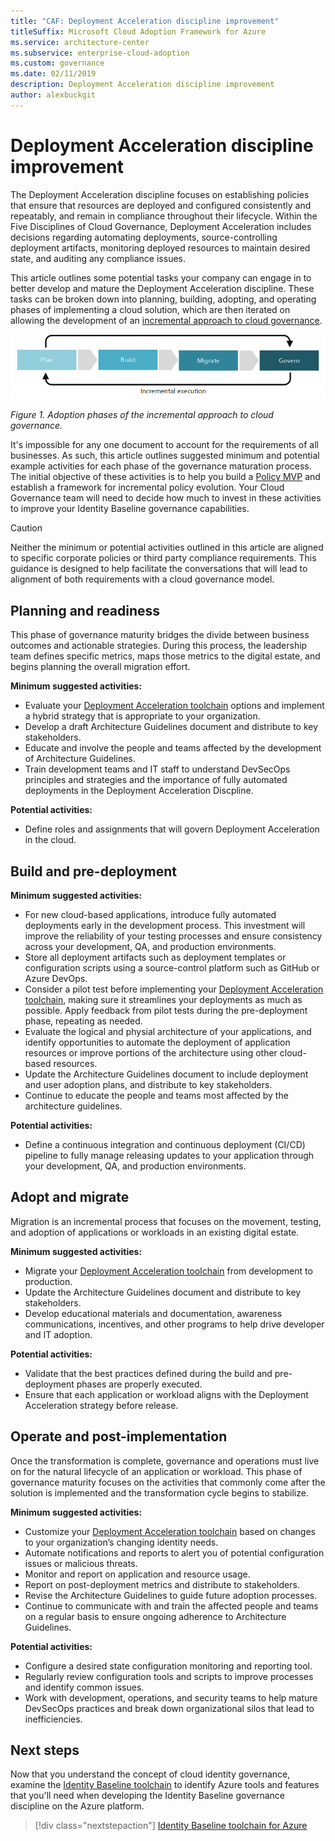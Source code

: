 ```yaml
---
title: "CAF: Deployment Acceleration discipline improvement"
titleSuffix: Microsoft Cloud Adoption Framework for Azure
ms.service: architecture-center
ms.subservice: enterprise-cloud-adoption
ms.custom: governance
ms.date: 02/11/2019
description: Deployment Acceleration discipline improvement
author: alexbuckgit
---
```


# Deployment Acceleration discipline improvement

The Deployment Acceleration discipline focuses on establishing policies that ensure that resources are deployed and configured consistently and repeatably, and remain in compliance throughout their lifecycle. Within the Five Disciplines of Cloud Governance, Deployment Acceleration includes decisions regarding automating deployments, source-controlling deployment artifacts, monitoring deployed resources to maintain desired state, and auditing any compliance issues.

This article outlines some potential tasks your company can engage in to better develop and mature the Deployment Acceleration discipline. These tasks can be broken down into planning, building, adopting, and operating phases of implementing a cloud solution, which are then iterated on allowing the development of an [incremental approach to cloud governance](../journeys/overview.md#an-incremental-approach-to-cloud-governance).

![Four phases of adoption](../../_images/adoption-phases.png)

*Figure 1. Adoption phases of the incremental approach to cloud governance.*

It's impossible for any one document to account for the requirements of all businesses. As such, this article outlines suggested minimum and potential example activities for each phase of the governance maturation process. The initial objective of these activities is to help you build a [Policy MVP](../journeys/overview.md#an-incremental-approach-to-cloud-governance) and establish a framework for incremental policy evolution. Your Cloud Governance team will need to decide how much to invest in these activities to improve your Identity Baseline governance capabilities.

> [!CAUTION]
> Neither the minimum or potential activities outlined in this article are aligned to specific corporate policies or third party compliance requirements. This guidance is designed to help facilitate the conversations that will lead to alignment of both requirements with a cloud governance model.

## Planning and readiness

This phase of governance maturity bridges the divide between business outcomes and actionable strategies. During this process, the leadership team defines specific metrics, maps those metrics to the digital estate, and begins planning the overall migration effort.

**Minimum suggested activities:**

- Evaluate your [Deployment Acceleration toolchain](toolchain.md) options and implement a hybrid strategy that is appropriate to your organization.
- Develop a draft Architecture Guidelines document and distribute to key stakeholders.
- Educate and involve the people and teams affected by the development of Architecture Guidelines.
- Train development teams and IT staff to understand DevSecOps principles and strategies and the importance of fully automated deployments in the Deployment Acceleration Discpline.

**Potential activities:**

- Define roles and assignments that will govern Deployment Acceleration in the cloud.

## Build and pre-deployment

**Minimum suggested activities:**

- For new cloud-based applications, introduce fully automated deployments early in the development process. This investment will improve the reliability of your testing processes and ensure consistency across your development, QA, and production environments.
- Store all deployment artifacts such as deployment templates or configuration scripts using a source-control platform such as GitHub or Azure DevOps.
- Consider a pilot test before implementing your [Deployment Acceleration toolchain](toolchain.md), making sure it streamlines your deployments as much as possible. Apply feedback from pilot tests during the pre-deployment phase, repeating as needed.
- Evaluate the logical and physial architecture of your applications, and identify opportunities to automate the deployment of application resources or improve portions of the architecture using other cloud-based resources.
- Update the Architecture Guidelines document to include deployment and user adoption plans, and distribute to key stakeholders.
- Continue to educate the people and teams most affected by the architecture guidelines.

**Potential activities:**

- Define a continuous integration and continuous deployment (CI/CD) pipeline to fully manage releasing updates to your application through your development, QA, and production environments.

## Adopt and migrate

Migration is an incremental process that focuses on the movement, testing, and adoption of applications or workloads in an existing digital estate.

**Minimum suggested activities:**

- Migrate your [Deployment Acceleration toolchain](toolchain.md) from development to production.
- Update the Architecture Guidelines document and distribute to key stakeholders.
- Develop educational materials and documentation, awareness communications, incentives, and other programs to help drive developer and IT adoption.

**Potential activities:**

- Validate that the best practices defined during the build and pre-deployment phases are properly executed.
- Ensure that each application or workload aligns with the Deployment Acceleration strategy before release.

## Operate and post-implementation

Once the transformation is complete, governance and operations must live on for the natural lifecycle of an application or workload. This phase of governance maturity focuses on the activities that commonly come after the solution is implemented and the transformation cycle begins to stabilize.

**Minimum suggested activities:**

- Customize your [Deployment Acceleration toolchain](toolchain.md) based on changes to your organization’s changing identity needs.
- Automate notifications and reports to alert you of potential configuration issues or malicious threats.
- Monitor and report on application and resource usage.
- Report on post-deployment metrics and distribute to stakeholders.
- Revise the Architecture Guidelines to guide future adoption processes.
- Continue to communicate with and train the affected people and teams on a regular basis to ensure ongoing adherence to Architecture Guidelines.

**Potential activities:**

- Configure a desired state configuration monitoring and reporting tool.
- Regularly review configuration tools and scripts to improve processes and identify common issues.
- Work with development, operations, and security teams to help mature DevSecOps practices and break down organizational silos that lead to inefficiencies.

## Next steps

Now that you understand the concept of cloud identity governance, examine the [Identity Baseline toolchain](toolchain.md) to identify Azure tools and features that you'll need when developing the Identity Baseline governance discipline on the Azure platform.

> [!div class="nextstepaction"]
> [Identity Baseline toolchain for Azure](toolchain.md)
